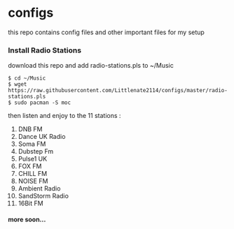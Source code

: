 configs
==

this repo contains config files and other important files for my setup

### Install Radio Stations

download this repo and add radio-stations.pls to ~/Music

    $ cd ~/Music
    $ wget https://raw.githubusercontent.com/Littlenate2114/configs/master/radio-stations.pls
    $ sudo pacman -S moc

then listen and enjoy to the 11 stations :
1. DNB FM
2. Dance UK Radio
3. Soma FM
4. Dubstep Fm
5. Pulse1 UK
6. FOX FM
7. CHILL FM
8. NOISE FM
9. Ambient Radio
10. SandStorm Radio
11. 16Bit FM

#### more soon...

